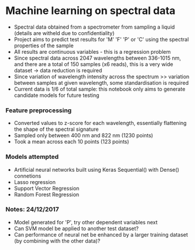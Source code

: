 # Machine learning on spectral data

- Spectral data obtained from a spectrometer from sampling a liquid (details are witheld due to confidentiality)
- Project aims to predict test results for 'M' 'F' 'P' or 'C' using the spectral properties of the sample
- All results are continuous variables - this is a regression problem
- Since spectral data across 2047 wavelengths between 336-1015 nm, and there are a total of 150 samples (x6 reads), this is a very wide dataset -> data reduction is required
- Since variation of wavelength intensity across the spectrum >> variation between samples at given wavelength, some standardisation is required
- Current data is 1/6 of total sample: this notebook only aims to generate candidate models for future testing

### Feature preprocessing

- Converted values to z-score for each wavelength, essentially flattening the shape of the spectral signature
- Sampled only between 400 nm and 822 nm (1230 points)
- Took a mean across each 10 points (123 points)

### Models attempted

- Artificial neural networks built using Keras Sequential() with Dense() connetions
- Lasso regression
- Support Vector Regression
- Random Forest Regression

### Notes: 24/12/2017

- Model generated for 'P', try other dependent variables next
- Can SVM model be applied to another test dataset? 
- Can performance of neural net be enhanced by a larger training dataset (by combining with the other data)?